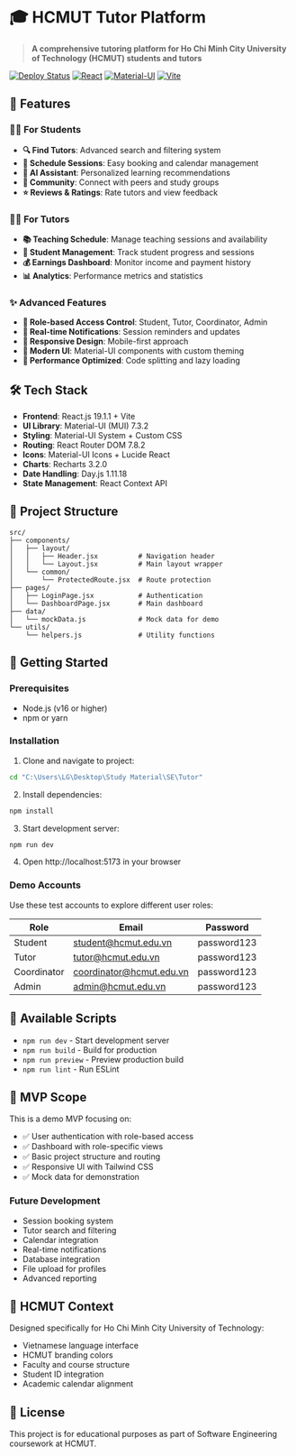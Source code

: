 # 🎓 HCMUT Tutor Platform

> **A comprehensive tutoring platform for Ho Chi Minh City University of Technology (HCMUT) students and tutors**

[![Deploy Status](https://img.shields.io/badge/deploy-ready-brightgreen.svg)](https://yourusername.github.io/tutor-platform)
[![React](https://img.shields.io/badge/React-19.1.1-blue.svg)](https://reactjs.org/)
[![Material-UI](https://img.shields.io/badge/Material--UI-7.3.2-blue.svg)](https://mui.com/)
[![Vite](https://img.shields.io/badge/Vite-Latest-yellow.svg)](https://vitejs.dev/)

## 🌟 Features

### 👨‍🎓 For Students
- **🔍 Find Tutors**: Advanced search and filtering system
- **📅 Schedule Sessions**: Easy booking and calendar management  
- **🤖 AI Assistant**: Personalized learning recommendations
- **💬 Community**: Connect with peers and study groups
- **⭐ Reviews & Ratings**: Rate tutors and view feedback

### 👨‍🏫 For Tutors  
- **📚 Teaching Schedule**: Manage teaching sessions and availability
- **👥 Student Management**: Track student progress and sessions
- **💰 Earnings Dashboard**: Monitor income and payment history
- **📊 Analytics**: Performance metrics and statistics

### ✨ Advanced Features
- **🎯 Role-based Access Control**: Student, Tutor, Coordinator, Admin
- **🔔 Real-time Notifications**: Session reminders and updates
- **📱 Responsive Design**: Mobile-first approach
- **🌙 Modern UI**: Material-UI components with custom theming
- **🚀 Performance Optimized**: Code splitting and lazy loading

## 🛠️ Tech Stack

- **Frontend**: React.js 19.1.1 + Vite
- **UI Library**: Material-UI (MUI) 7.3.2
- **Styling**: Material-UI System + Custom CSS
- **Routing**: React Router DOM 7.8.2
- **Icons**: Material-UI Icons + Lucide React
- **Charts**: Recharts 3.2.0
- **Date Handling**: Day.js 1.11.18
- **State Management**: React Context API

## 📁 Project Structure

```
src/
├── components/
│   ├── layout/
│   │   ├── Header.jsx          # Navigation header
│   │   └── Layout.jsx          # Main layout wrapper
│   └── common/
│       └── ProtectedRoute.jsx  # Route protection
├── pages/
│   ├── LoginPage.jsx           # Authentication
│   └── DashboardPage.jsx       # Main dashboard
├── data/
│   └── mockData.js             # Mock data for demo
└── utils/
    └── helpers.js              # Utility functions
```

## 🚀 Getting Started

### Prerequisites
- Node.js (v16 or higher)
- npm or yarn

### Installation

1. Clone and navigate to project:
```bash
cd "C:\Users\LG\Desktop\Study Material\SE\Tutor"
```

2. Install dependencies:
```bash
npm install
```

3. Start development server:
```bash
npm run dev
```

4. Open http://localhost:5173 in your browser

### Demo Accounts

Use these test accounts to explore different user roles:

| Role | Email | Password |
|------|--------|----------|
| Student | student@hcmut.edu.vn | password123 |
| Tutor | tutor@hcmut.edu.vn | password123 |
| Coordinator | coordinator@hcmut.edu.vn | password123 |
| Admin | admin@hcmut.edu.vn | password123 |

## 🔧 Available Scripts

- `npm run dev` - Start development server
- `npm run build` - Build for production
- `npm run preview` - Preview production build
- `npm run lint` - Run ESLint

## 🎯 MVP Scope

This is a demo MVP focusing on:
- ✅ User authentication with role-based access
- ✅ Dashboard with role-specific views
- ✅ Basic project structure and routing
- ✅ Responsive UI with Tailwind CSS
- ✅ Mock data for demonstration

### Future Development
- Session booking system
- Tutor search and filtering
- Calendar integration
- Real-time notifications
- Database integration
- File upload for profiles
- Advanced reporting

## 🏫 HCMUT Context

Designed specifically for Ho Chi Minh City University of Technology:
- Vietnamese language interface
- HCMUT branding colors
- Faculty and course structure
- Student ID integration
- Academic calendar alignment

## 📄 License

This project is for educational purposes as part of Software Engineering coursework at HCMUT.
